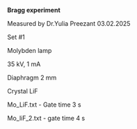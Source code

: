 **Bragg experiment**

Measured by Dr.Yulia Preezant 03.02.2025

Set #1

Molybden lamp

35 kV, 1 mA

Diaphragm 2 mm

Crystal LiF

Mo_LiF.txt - Gate time 3 s

Mo_liF_2.txt - gate time 4 s
